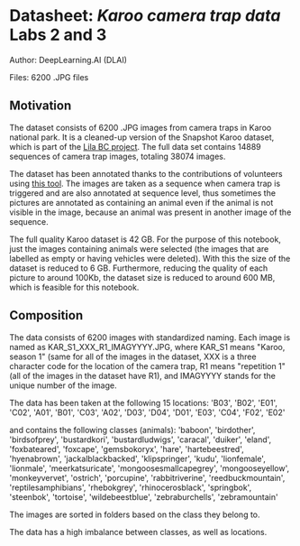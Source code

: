 # Datasheet: *Karoo camera trap data* Labs 2 and 3

Author: DeepLearning.AI (DLAI)

Files:
	6200 .JPG files

## Motivation

The dataset consists of 6200 .JPG images from camera traps in Karoo national park. It is a cleaned-up version of the Snapshot Karoo dataset, which is part of the [Lila BC project](https://lila.science/datasets/snapshot-karoo). The full data set contains 14889 sequences of camera trap images, totaling 38074 images.

The dataset has been annotated thanks to the contributions of volunteers using [this tool](https://www.zooniverse.org/projects/shuebner729/snapshot-karoo/classify). The images are taken as a sequence when camera trap is triggered and are also annotated at sequence level, thus sometimes the pictures are annotated as containing an animal even if the animal is not visible in the image, because an animal was present in another image of the sequence.

The full quality Karoo dataset is 42 GB. For the purpose of this notebook, just the images containing animals were selected (the images that are labelled as empty or having vehicles were deleted). With this the size of the dataset is reduced to 6 GB. Furthermore, reducing the quality of each picture to around 100Kb, the dataset size is reduced to around 600 MB, which is feasible for this notebook. 

## Composition

The data consists of 6200 images with standardized naming. Each image is named as KAR_S1_XXX_R1_IMAGYYYY.JPG, where KAR_S1 means "Karoo, season 1" (same for all of the images in the dataset, XXX is a three character code for the location of the camera trap, R1 means "repetition 1" (all of the images in the dataset have R1), and IMAGYYYY stands for the unique number of the image.

The data has been taken at the following 15 locations:
'B03', 'B02', 'E01', 'C02', 'A01', 'B01', 'C03', 'A02', 'D03', 'D04', 'D01', 'E03', 'C04', 'F02', 'E02'

and contains the following classes (animals):
'baboon', 'birdother', 'birdsofprey', 'bustardkori', 'bustardludwigs', 'caracal', 'duiker', 'eland', 'foxbateared', 'foxcape', 'gemsbokoryx', 'hare', 'hartebeestred', 'hyenabrown', 'jackalblackbacked', 'klipspringer', 'kudu', 'lionfemale', 'lionmale', 'meerkatsuricate', 'mongoosesmallcapegrey', 'mongooseyellow', 'monkeyvervet', 'ostrich', 'porcupine', 'rabbitriverine', 'reedbuckmountain', 'reptilesamphibians', 'rhebokgrey', 'rhinocerosblack', 'springbok', 'steenbok', 'tortoise', 'wildebeestblue', 'zebraburchells', 'zebramountain'

The images are sorted in folders based on the class they belong to.

The data has a high imbalance between classes, as well as locations.
